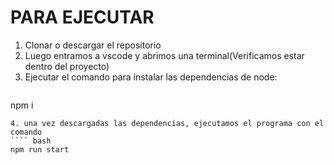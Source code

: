 # PARA EJECUTAR
1. Clonar o descargar el repositorio
2. Luego entramos a vscode y abrimos una terminal(Verificamos estar dentro del proyecto)
3. Ejecutar el comando para instalar las dependencias de node:
   ```` bash
npm i
````
4. una vez descargadas las dependencias, ejecutamos el programa con el comando
```` bash
npm run start
````



